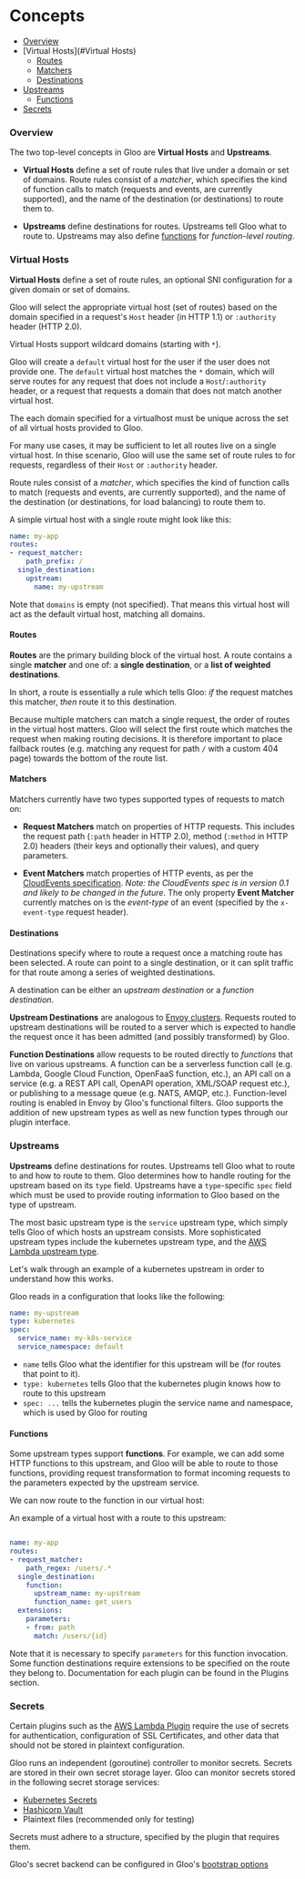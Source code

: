# Concepts

- [Overview](#Overview)
- [Virtual Hosts](#Virtual Hosts)
    - [Routes](#Routes)
    - [Matchers](#Matchers)
    - [Destinations](#Destinations)
- [Upstreams](#Upstreams)
    - [Functions](#Functions)
- [Secrets](#Secrets)



<a name="Overview"></a>

### Overview

The two top-level concepts in Gloo are **Virtual Hosts** and **Upstreams**.

- **Virtual Hosts** define a set of route rules that live under a domain or set of domains.
Route rules consist of a *matcher*, which specifies the kind of function calls to match (requests and events,  are currently supported), and the name of the destination (or destinations) to route them to.

- **Upstreams** define destinations for routes. Upstreams tell Gloo what to route to. Upstreams may also define 
[functions](../v1/upstream.md#Function) for *function-level routing*.





<a name="Virtual Hosts"></a>

### Virtual Hosts

**Virtual Hosts** define a set of route rules, an optional SNI configuration for a given domain or set of domains.

Gloo will select the appropriate virtual host (set of routes) based on the domain specified in a request's `Host` header 
(in HTTP 1.1) or `:authority` header (HTTP 2.0). 

Virtual Hosts support wildcard domains (starting with `*`).

Gloo will create a `default` virtual host for the user if the user does not provide one. The `default` virtual host
matches the `*` domain, which will serve routes for any request that does not include a `Host`/`:authority` header,
or a request that requests a domain that does not match another virtual host.

The each domain specified for a virtualhost must be unique across the set of all virtual hosts provided to Gloo.

For many use cases, it may be sufficient to let all routes live on a single virtual host. In thise scenario,
Gloo will use the same set of route rules to for requests, regardless of their `Host` or `:authority` header.

Route rules consist of a *matcher*, which specifies the kind of function calls to match (requests and events, 
are currently supported), and the name of the destination (or destinations, for load balancing) to route them to.

A simple virtual host with a single route might look like this: 

```yaml
name: my-app
routes:
- request_matcher:
    path_prefix: /
  single_destination:
    upstream:
      name: my-upstream
```

Note that `domains` is empty (not specified). That means this virtual host will act as the default virtual host, matching 
all domains.


<a name="Routes"></a>

#### Routes

**Routes** are the primary building block of the virtual host. A route contains a single **matcher** and one of: a 
**single destination**, or a **list of weighted destinations**.

In short, a route is essentially a rule which tells Gloo: *if* the request matches this matcher, *then* route it to this 
destination.

Because multiple matchers can match a single request, the order of routes in the virtual host matters. Gloo
will select the first route which matches the request when making routing decisions. It is therefore important to place
fallback routes (e.g. matching any request for path `/` with a custom 404 page) towards the bottom of the route list.



<a name="Matchers"></a>

#### Matchers

Matchers currently have two types supported types of requests to match on:

* **Request Matchers** match on properties of HTTP requests. This includes the request path (`:path` header in HTTP 2.0),
method (`:method` in HTTP 2.0) headers (their keys and optionally their values), and query parameters.

* **Event Matchers** match properties of HTTP events, as per the [CloudEvents specification](https://github.com/cloudevents/spec/blob/master/spec.md).
*Note: the CloudEvents spec is in version 0.1 and likely to be changed in the future*. The only property **Event Matcher**
currently matches on is the *event-type* of an event (specified by the `x-event-type` request header). 




<a name="Destinations"></a>

#### Destinations

Destinations specify where to route a request once a matching route has been selected. A route can point to a single destination,
or it can split traffic for that route among a series of weighted destinations.

A destination can be either an *upstream destination* or a *function destination*.

**Upstream Destinations** are analogous to [Envoy clusters](https://www.envoyproxy.io/docs/envoy/latest/api-v1/cluster_manager/cluster.html?highlight=cluster).
Requests routed to upstream destinations will be routed
to a server which is expected to handle the request once it has been admitted (and possibly transformed) by Gloo.

**Function Destinations** allow requests to be routed directly to *functions* that live on various upstreams. A function
can be a serverless function call (e.g. Lambda, Google Cloud Function, OpenFaaS function, etc.), an API call on a service
(e.g. a REST API call, OpenAPI operation, XML/SOAP request etc.), or publishing to a message queue (e.g. NATS, AMQP, etc.).
Function-level routing is enabled in Envoy by Gloo's functional filters<!--(TODO)-->. Gloo supports the addition of new upstream
types as well as new function types through our plugin interface<!--(TODO)-->.



<a name="Upstreams"></a>

### Upstreams

**Upstreams** define destinations for routes. Upstreams tell Gloo what to route to and how to route to them. Gloo determines
how to handle routing for the upstream based on its `type` field. Upstreams have a `type`-specific `spec` field which must 
be used to provide routing information to Gloo based on the type of upstream.

The most basic upstream type is the `service` upstream type<!--(TODO)-->, which simply tells Gloo
of which hosts an upstream consists. More sophisticated upstream types include the kubernetes upstream type<!--(TODO)-->, 
and the [AWS Lambda upstream type](../plugins/aws.md).

Let's walk through an example of a kubernetes upstream in order to understand how this works.

Gloo reads in a configuration that looks like the following: 

```yaml
name: my-upstream
type: kubernetes
spec:
  service_name: my-k8s-service
  service_namespace: default
```

- `name` tells Gloo what the identifier for this upstream will be (for routes that point to it).
- `type: kubernetes` tells Gloo that the kubernetes plugin<!--(TODO)--> knows how to route to this upstream
- `spec: ...` tells the kubernetes plugin the service name and namespace, which is used by Gloo for routing  



<a name="Functions"></a>

#### Functions

Some upstream types support **functions**. For example, we can add some HTTP functions to this upstream, and
Gloo will be able to route to those functions, providing request transformation to format incoming requests to the 
parameters expected by the upstream service.

We can now route to the function in our virtual host:

An example of a virtual host with a route to this upstream:

```yaml

name: my-app
routes:
- request_matcher:
    path_regex: /users/.*
  single_destination:
    function:
      upstream_name: my-upstream
      function_name: get_users
  extensions:
    parameters:
    - from: path
      match: /users/{id}

```

Note that it is necessary to specify `parameters` for this function invocation. Some function destinations
require extensions to be specified on the route they belong to. Documentation for each plugin can be found in the Plugins
section.




<a name="Secrets"></a>

### Secrets

Certain plugins such as the [AWS Lambda Plugin](../plugins/aws.md) require the use of secrets for authentication,
configuration of SSL Certificates<!--(TODO)-->, and other data that should not be stored in plaintext configuration.

Gloo runs an independent (goroutine) controller to monitor secrets. Secrets are stored in their own secret storage layer.
Gloo can monitor secrets stored in the following secret storage services:

- [Kubernetes Secrets](https://kubernetes.io/docs/concepts/configuration/secret/)
- [Hashicorp Vault](https://www.vaultproject.io)
- Plaintext files (recommended only for testing)

Secrets must adhere to a structure, specified by the plugin that requires them.

Gloo's secret backend can be configured in Gloo's [bootstrap options](../advanced/bootstrap_options.md) 
